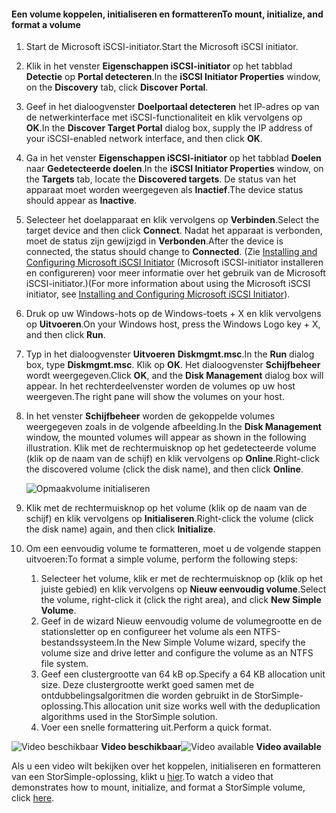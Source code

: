 <!--author=SharS last changed: 9/17/15-->

#### <a name="to-mount-initialize-and-format-a-volume"></a><span data-ttu-id="632c9-101">Een volume koppelen, initialiseren en formatteren</span><span class="sxs-lookup"><span data-stu-id="632c9-101">To mount, initialize, and format a volume</span></span>
1. <span data-ttu-id="632c9-102">Start de Microsoft iSCSI-initiator.</span><span class="sxs-lookup"><span data-stu-id="632c9-102">Start the Microsoft iSCSI initiator.</span></span>
2. <span data-ttu-id="632c9-103">Klik in het venster **Eigenschappen iSCSI-initiator** op het tabblad **Detectie** op **Portal detecteren**.</span><span class="sxs-lookup"><span data-stu-id="632c9-103">In the **iSCSI Initiator Properties** window, on the **Discovery** tab, click **Discover Portal**.</span></span>
3. <span data-ttu-id="632c9-104">Geef in het dialoogvenster **Doelportaal detecteren** het IP-adres op van de netwerkinterface met iSCSI-functionaliteit en klik vervolgens op **OK**.</span><span class="sxs-lookup"><span data-stu-id="632c9-104">In the **Discover Target Portal** dialog box, supply the IP address of your iSCSI-enabled network interface, and then click **OK**.</span></span> 
4. <span data-ttu-id="632c9-105">Ga in het venster **Eigenschappen iSCSI-initiator** op het tabblad **Doelen** naar **Gedetecteerde doelen**.</span><span class="sxs-lookup"><span data-stu-id="632c9-105">In the **iSCSI Initiator Properties** window, on the **Targets** tab, locate the **Discovered targets**.</span></span> <span data-ttu-id="632c9-106">De status van het apparaat moet worden weergegeven als **Inactief**.</span><span class="sxs-lookup"><span data-stu-id="632c9-106">The device status should appear as **Inactive**.</span></span>
5. <span data-ttu-id="632c9-107">Selecteer het doelapparaat en klik vervolgens op **Verbinden**.</span><span class="sxs-lookup"><span data-stu-id="632c9-107">Select the target device and then click **Connect**.</span></span> <span data-ttu-id="632c9-108">Nadat het apparaat is verbonden, moet de status zijn gewijzigd in **Verbonden**.</span><span class="sxs-lookup"><span data-stu-id="632c9-108">After the device is connected, the status should change to **Connected**.</span></span> <span data-ttu-id="632c9-109">(Zie [Installing and Configuring Microsoft iSCSI Initiator][1] (Microsoft iSCSI-initiator installeren en configureren) voor meer informatie over het gebruik van de Microsoft iSCSI-initiator.)</span><span class="sxs-lookup"><span data-stu-id="632c9-109">(For more information about using the Microsoft iSCSI initiator, see [Installing and Configuring Microsoft iSCSI Initiator][1]).</span></span>
6. <span data-ttu-id="632c9-110">Druk op uw Windows-hots op de Windows-toets + X en klik vervolgens op **Uitvoeren**.</span><span class="sxs-lookup"><span data-stu-id="632c9-110">On your Windows host, press the Windows Logo key + X, and then click **Run**.</span></span> 
7. <span data-ttu-id="632c9-111">Typ in het dialoogvenster **Uitvoeren** **Diskmgmt.msc**.</span><span class="sxs-lookup"><span data-stu-id="632c9-111">In the **Run** dialog box, type **Diskmgmt.msc**.</span></span> <span data-ttu-id="632c9-112">Klik op **OK**. Het dialoogvenster **Schijfbeheer** wordt weergegeven.</span><span class="sxs-lookup"><span data-stu-id="632c9-112">Click **OK**, and the **Disk Management** dialog box will appear.</span></span> <span data-ttu-id="632c9-113">In het rechterdeelvenster worden de volumes op uw host weergeven.</span><span class="sxs-lookup"><span data-stu-id="632c9-113">The right pane will show the volumes on your host.</span></span>
8. <span data-ttu-id="632c9-114">In het venster **Schijfbeheer** worden de gekoppelde volumes weergegeven zoals in de volgende afbeelding.</span><span class="sxs-lookup"><span data-stu-id="632c9-114">In the **Disk Management** window, the mounted volumes will appear as shown in the following illustration.</span></span> <span data-ttu-id="632c9-115">Klik met de rechtermuisknop op het gedetecteerde volume (klik op de naam van de schijf) en klik vervolgens op **Online**.</span><span class="sxs-lookup"><span data-stu-id="632c9-115">Right-click the discovered volume (click the disk name), and then click **Online**.</span></span>
   
     ![Opmaakvolume initialiseren](./media/storsimple-mount-initialize-format-volume/HCS_InitializeFormatVolume-include.png) 
9. <span data-ttu-id="632c9-117">Klik met de rechtermuisknop op het volume (klik op de naam van de schijf) en klik vervolgens op **Initialiseren**.</span><span class="sxs-lookup"><span data-stu-id="632c9-117">Right-click the volume (click the disk name) again, and then click **Initialize**.</span></span>
10. <span data-ttu-id="632c9-118">Om een eenvoudig volume te formatteren, moet u de volgende stappen uitvoeren:</span><span class="sxs-lookup"><span data-stu-id="632c9-118">To format a simple volume, perform the following steps:</span></span>
    
    1. <span data-ttu-id="632c9-119">Selecteer het volume, klik er met de rechtermuisknop op (klik op het juiste gebied) en klik vervolgens op **Nieuw eenvoudig volume**.</span><span class="sxs-lookup"><span data-stu-id="632c9-119">Select the volume, right-click it (click the right area), and click **New Simple Volume**.</span></span>
    2. <span data-ttu-id="632c9-120">Geef in de wizard Nieuw eenvoudig volume de volumegrootte en de stationsletter op en configureer het volume als een NTFS-bestandssysteem.</span><span class="sxs-lookup"><span data-stu-id="632c9-120">In the New Simple Volume wizard, specify the volume size and drive letter and configure the volume as an NTFS file system.</span></span>
    3. <span data-ttu-id="632c9-121">Geef een clustergrootte van 64 kB op.</span><span class="sxs-lookup"><span data-stu-id="632c9-121">Specify a 64 KB allocation unit size.</span></span> <span data-ttu-id="632c9-122">Deze clustergrootte werkt goed samen met de ontdubbelingsalgoritmen die worden gebruikt in de StorSimple-oplossing.</span><span class="sxs-lookup"><span data-stu-id="632c9-122">This allocation unit size works well with the deduplication algorithms used in the StorSimple solution.</span></span>
    4. <span data-ttu-id="632c9-123">Voer een snelle formattering uit.</span><span class="sxs-lookup"><span data-stu-id="632c9-123">Perform a quick format.</span></span>

<span data-ttu-id="632c9-124">![Video beschikbaar](./media/storsimple-mount-initialize-format-volume/Video_icon.png) **Video beschikbaar**</span><span class="sxs-lookup"><span data-stu-id="632c9-124">![Video available](./media/storsimple-mount-initialize-format-volume/Video_icon.png) **Video available**</span></span>

<span data-ttu-id="632c9-125">Als u een video wilt bekijken over het koppelen, initialiseren en formatteren van een StorSimple-oplossing, klikt u [hier](https://azure.microsoft.com/documentation/videos/mount-initialize-and-format-a-storsimple-volume/).</span><span class="sxs-lookup"><span data-stu-id="632c9-125">To watch a video that demonstrates how to mount, initialize, and format a StorSimple volume, click [here](https://azure.microsoft.com/documentation/videos/mount-initialize-and-format-a-storsimple-volume/).</span></span>

<!--Link references-->
[1]: https://technet.microsoft.com/library/ee338480(WS.10).aspx
